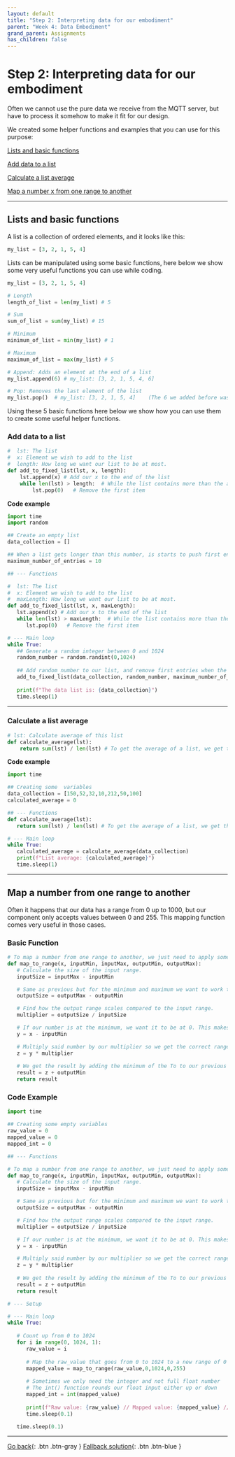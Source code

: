 ```yaml
---
layout: default
title: "Step 2: Interpreting data for our embodiment"
parent: "Week 4: Data Embodiment"
grand_parent: Assignments
has_children: false
---
```


# Step 2: Interpreting data for our embodiment

Often we cannot use the pure data we receive from the MQTT server, but have to process it somehow to make it fit for our design. 

We created some helper functions and examples that you can use for this purpose:

  [Lists and basic functions](#lists-and-basic-functions)

  [Add data to a list](#add-data-to-a-list)

  [Calculate a list average](#calculate-a-list-average)

  [Map a number x from one range to another](#map-a-number-from-one-range-to-another)

--- 

## Lists and basic functions

A list is a collection of ordered elements, and it looks like this:
```python
my_list = [3, 2, 1, 5, 4]
```
Lists can be manipulated using some basic functions, here below we show some very useful functions you can use while coding.
```python
my_list = [3, 2, 1, 5, 4]

# Length
length_of_list = len(my_list) # 5

# Sum
sum_of_list = sum(my_list) # 15

# Minimum
minimum_of_list = min(my_list) # 1

# Maximum
maximum_of_list = max(my_list) # 5

# Append: Adds an element at the end of a list
my_list.append(6) # my_list: [3, 2, 1, 5, 4, 6]

# Pop: Removes the last element of the list
my_list.pop()  # my_list: [3, 2, 1, 5, 4]    (The 6 we added before was removed)
```

Using these 5 basic functions here below we show how you can use them to create some useful helper functions.

### Add data to a list

```python
#  lst: The list
#  x: Element we wish to add to the list
#  length: How long we want our list to be at most.
def add_to_fixed_list(lst, x, length):  
    lst.append(x) # Add our x to the end of the list
    while len(lst) > length:  # While the list contains more than the allowed amount of items
        lst.pop(0)   # Remove the first item
```

**Code example**

```python
import time
import random

## Create an empty list
data_collection = []

## When a list gets longer than this number, is starts to push first entries out and makes room for new data
maximum_number_of_entries = 10

## --- Functions

#  lst: The list
#  x: Element we wish to add to the list
#  maxLength: How long we want our list to be at most.
def add_to_fixed_list(lst, x, maxLength): 
   lst.append(x) # Add our x to the end of the list
   while len(lst) > maxLength:  # While the list contains more than the allowed amount of items
      lst.pop(0)   # Remove the first item

# --- Main loop
while True:
   ## Generate a random integer between 0 and 1024
   random_number = random.randint(0,1024)
   
   ## Add random_number to our list, and remove first entries when the maximum capacity is reached
   add_to_fixed_list(data_collection, random_number, maximum_number_of_entries)
   
   print(f"The data list is: {data_collection}")
   time.sleep(1)
```

--- 

### Calculate a list average

```python
# lst: Calculate average of this list
def calculate_average(lst):
    return sum(lst) / len(lst) # To get the average of a list, we get the sum of the list (all numbers added together) and divide it by the length of the list (the amount of numbers in the list)
```

**Code example**

```python
import time

## Creating some  variables
data_collection = [150,52,32,10,212,50,100]
calculated_average = 0

## --- Functions
def calculate_average(lst):
   return sum(lst) / len(lst) # To get the average of a list, we get the sum of the list (all numbers added together) and divide it by the length of the list (the amount of numbers in the list)

# --- Main loop
while True:
   calculated_average = calculate_average(data_collection)
   print(f"List average: {calculated_average}")
   time.sleep(1)
```
--- 

## Map a number from one range to another

Often it happens that our data has a range from 0 up to 1000, but our component only accepts values between 0 and 255.
This mapping function comes very useful in those cases.

### Basic Function

```python
# To map a number from one range to another, we just need to apply some math to the number.
def map_to_range(x, inputMin, inputMax, outputMin, outputMax): 
   # Calculate the size of the input range.
   inputSize = inputMax - inputMin 

   # Same as previous but for the minimum and maximum we want to work towards.
   outputSize = outputMax - outputMin

   # Find how the output range scales compared to the input range.
   multiplier = outputSize / inputSize

   # If our number is at the minimum, we want it to be at 0. This makes multiplying easier.
   y = x - inputMin 

   # Multiply said number by our multiplier so we get the correct range. For example a range from 0,1 turns into 0,180 by multiplying by 180.
   z = y * multiplier 
   
   # We get the result by adding the minimum of the To to our previous result.
   result = z + outputMin 
   return result  
```

### Code Example
```python
import time

## Creating some empty variables
raw_value = 0
mapped_value = 0
mapped_int = 0

## --- Functions

# To map a number from one range to another, we just need to apply some math to the number.
def map_to_range(x, inputMin, inputMax, outputMin, outputMax): 
   # Calculate the size of the input range.
   inputSize = inputMax - inputMin 

   # Same as previous but for the minimum and maximum we want to work towards.
   outputSize = outputMax - outputMin

   # Find how the output range scales compared to the input range.
   multiplier = outputSize / inputSize

   # If our number is at the minimum, we want it to be at 0. This makes multiplying easier.
   y = x - inputMin 

   # Multiply said number by our multiplier so we get the correct range. For example a range from 0,1 turns into 0,180 by multiplying by 180.
   z = y * multiplier 
   
   # We get the result by adding the minimum of the To to our previous result.
   result = z + outputMin 
   return result  

# --- Setup

# --- Main loop
while True:
   
   # Count up from 0 to 1024
   for i in range(0, 1024, 1):
      raw_value = i
      
      # Map the raw_value that goes from 0 to 1024 to a new range of 0 to 255
      mapped_value = map_to_range(raw_value,0,1024,0,255)
      
      # Sometimes we only need the integer and not full float number
      # The int() function rounds our float input either up or down
      mapped_int = int(mapped_value)
      
      print(f"Raw value: {raw_value} // Mapped value: {mapped_value} // Mapped integer: {mapped_int}")
      time.sleep(0.1)

   time.sleep(0.1)
```

--- 

[Go back](step-1){: .btn .btn-gray }  [Fallback solution](no_internet){: .btn .btn-blue }

